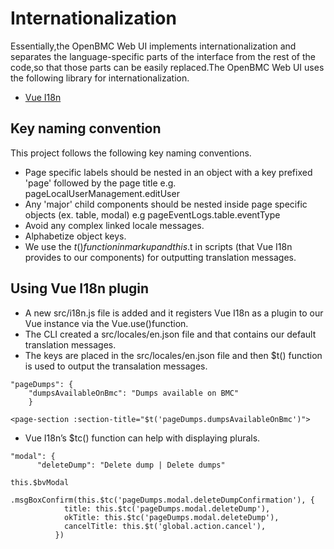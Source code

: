 # Internationalization
Essentially,the OpenBMC Web UI implements internationalization and separates the language-specific parts of the interface from the rest of the code,so that those parts can be easily replaced.The OpenBMC Web UI uses the following library for internationalization.
- [Vue I18n](https://kazupon.github.io/vue-i18n/introduction.html)

## Key naming convention
This project follows the following key naming conventions.

- Page specific labels should be nested in an object with a key prefixed 'page' followed by the page title
e.g. pageLocalUserManagement.editUser
- Any 'major' child components should be nested inside page specific objects (ex. table, modal)
e.g pageEventLogs.table.eventType
- Avoid any complex linked locale messages.
- Alphabetize object keys.
- We use the $t() function in markup and this.$t in scripts (that Vue I18n provides to our components) for outputting translation messages.

## Using Vue I18n plugin
- A new src/i18n.js file is added and it registers Vue I18n as a plugin to our Vue instance via the Vue.use()function.
- The CLI created a src/locales/en.json file and that contains our default translation messages.
- The keys are placed in the src/locales/en.json file and then  $t() function is used to output the transalation messages.
```Vue
"pageDumps": {
    "dumpsAvailableOnBmc": "Dumps available on BMC"
    }
```
```Vue
<page-section :section-title="$t('pageDumps.dumpsAvailableOnBmc')">
```
- Vue I18n’s $tc() function can help with displaying plurals.

```Vue
"modal": {
      "deleteDump": "Delete dump | Delete dumps"
```

```Vue
this.$bvModal
          .msgBoxConfirm(this.$tc('pageDumps.modal.deleteDumpConfirmation'), {
            title: this.$tc('pageDumps.modal.deleteDump'),
            okTitle: this.$tc('pageDumps.modal.deleteDump'),
            cancelTitle: this.$t('global.action.cancel'),
          })
```
